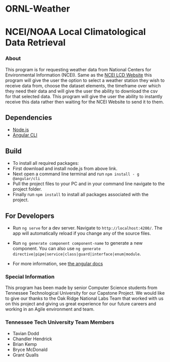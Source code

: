 # ORNL-Weather


# NCEI/NOAA Local Climatological Data Retrieval
### About 

This program is for requesting weather data from National Centers for Environmental Information (NCEI). Same as the [NCEI LCD Website](https://www.ncei.noaa.gov/maps/lcd/) this program will give the user the option to select a weather station they wish to receive data from, choose the dataset elements, the timeframe over which they need their data and will give the user the ability to download the csv for that selected data. This program will give the user the ability to instantly receive this data rather then waiting for the NCEI Website to send it to them. 


## Dependencies
- [Node.js](https://nodejs.org/en/)
- [Angular CLI](https://github.com/angular/angular-cli)

## Build
- To install all required packages: 
- First download and install node.js from above link.
- Next open a command line terminal and run `npm install - g @angular/cli`
- Pull the project files to your PC and in your command line navigate to the project folder.
- Finally run `npm install` to install all packages associated with the project.


## For Developers
- Run `ng serve` for a dev server. Navigate to `http://localhost:4200/`. The app will automatically reload if you change any of the source files.

- Run `ng generate component component-name` to generate a new component. You can also use `ng generate directive|pipe|service|class|guard|interface|enum|module`.

- For more information, see [the angular docs](https://docs.angularjs.org/guide/component)


### Special Information
This program has been made by senior Computer Science students from Tennessee Technological University for our Capstone Project. We would like to give our thanks to the Oak Ridge National Labs Team that worked with us on this project and giving us great experience for our future careers and working in an Agile environment and team. 

### Tennessee Tech University Team Members
- Tavian Dodd
- Chandler Hendrick
- Brian Kemp
- Bryce McDonald
- Grant Qualls
